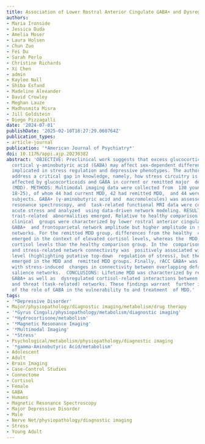 ```yaml
---
title: Association of Lower Rostral Anterior Cingulate GABA+ and Dysregulated Cortisol Stress Response With Altered Functional Connectivity in Young Adults With Lifetime Depression: A Multimodal Imaging Investigation of Trait and State Effects
authors:
- Maria Ironside
- Jessica Duda
- Amelia Moser
- Laura Holsen
- Chun Zuo
- Fei Du
- Sarah Perlo
- Christine Richards
- Xi Chen
- admin
- Kaylee Null
- Shiba Esfand
- Madeline Alexander
- David Crowley
- Meghan Lauze
- Madhusmita Misra
- Jill Goldstein
- Diego Pizzagalli
date: '2024-07-01'
publishDate: '2025-02-10T18:27:29.060764Z'
publication_types:
- article-journal
publication: '*American Journal of Psychiatry*'
doi: 10.1176/appi.ajp.20230382
abstract: 'OBJECTIVE: Preclinical work suggests that excess glucocorticoids and reduced
  cortical γ-aminobutyric acid (GABA) may affect sex-dependent differences in brain  regions
  implicated in stress regulation and depressive phenotypes. The authors  sought to
  address a critical gap in knowledge, namely, how stress circuitry is  functionally
  affected by glucocorticoids and GABA in current or remitted major  depressive disorder
  (MDD). METHODS: Multimodal imaging data were collected from  130 young adults (ages
  18-25), of whom 44 had current MDD, 42 had remitted MDD,  and 44 were healthy comparison
  subjects. GABA+ (γ-aminobutyric acid and  macromolecules) was assessed using magnetic
  resonance spectroscopy, and  task-related functional MRI data were collected under
  acute stress and analyzed  using data-driven network modeling. RESULTS: Across modalities,
  trait-related  abnormalities emerged. Relative to healthy comparison subjects, both
  clinical  groups were characterized by lower rostral anterior cingulate cortex (rACC)
  GABA+  and frontoparietal network amplitude but higher amplitude in salience and  stress-related
  networks. For the remitted MDD group, differences from the healthy  comparison group
  emerged in the context of elevated cortisol levels, whereas the  MDD group had lower
  cortisol levels than the healthy comparison group. In the  comparison group, frontoparietal
  and stress-related network connectivity was  positively associated with cortisol
  level (highlighting putative top-down  regulation of stress), but the opposite relationship
  emerged in the MDD and  remitted MDD groups. Finally, rACC GABA+ was associated
  with stress-induced  changes in connectivity between overlapping default mode and
  salience networks.  CONCLUSIONS: Lifetime MDD was characterized by reduced rACC
  GABA+ as well as  dysregulated cortisol-related interactions between top-down control  (frontoparietal)
  and threat (task-related) networks. These findings warrant  further investigation
  of the role of GABA in the vulnerability to and treatment  of MDD.'
tags:
- '*Depressive Disorder'
- Major/physiopathology/diagnostic imaging/metabolism/drug therapy
- '*Gyrus Cinguli/physiopathology/metabolism/diagnostic imaging'
- '*Hydrocortisone/metabolism'
- '*Magnetic Resonance Imaging'
- '*Multimodal Imaging'
- '*Stress'
- Psychological/metabolism/physiopathology/diagnostic imaging
- '*gamma-Aminobutyric Acid/metabolism'
- Adolescent
- Adult
- Brain Imaging
- Case-Control Studies
- Connectome
- Cortisol
- Female
- GABA
- Humans
- Magnetic Resonance Spectroscopy
- Major Depressive Disorder
- Male
- Nerve Net/physiopathology/diagnostic imaging
- Stress
- Young Adult
---
```

